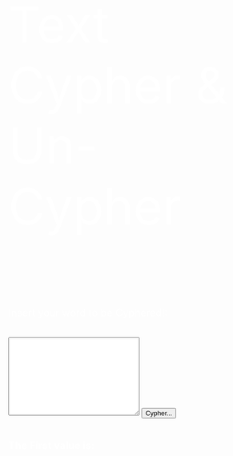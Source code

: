 <!-- Lines 2-7 are just to create the base webpage, classifying it as html and giving the tab a title-->
<!DOCTYPE html>
<html>
<head>
  <meta charset="utf-8">
  <meta name="viewport" content="width=device-width">
  <title>Text Cypher</title>
<!-- Lines 9-16 are the style comments they change the backround colour and make the title font bigger-->
</head>
<style> 
*{
  color: white;
}
button{
  color: black;
}
textarea{
  color: black;
}
p {
    font-size: 20px;
}
p1{
  font-size: 100px;
}
h4{
  font-size: 20px;

}
h3{
  font-size: 20px;
}
h5{
  font-size: 20px;
}
input{
  color: black;
}
a{
  color: black;
}
</style>
<!-- Lign 18 aligns all the textboxs and labels to the center of the window-->
<body style="background-image: url('Backround.jpg');" >
<!-- Lines 20-25 are the tittle on the window and then the textarea with its name and charecter restriction-->

<p1> Text Cypher & Un-Cypher</p1>
<div style="width:500px;height: 100px; overflow:hidden;"></div>
<div style="width: 1200px;height: 400px; overflow: hidden;">
<div style="width:800px;height: 100px; float:left;">
  <form>
  <p>Insert your word to be Cyphered!:</p>
 <br>
  <textarea id="txts" maxlength="8" rows="10" cols="30">
</textarea>
 <!-- lines 27-34 are all of the lables and buttons that appear on my window and their respective ids to store the texts and numbers that are typed on them-->
 <button type="button" onclick="paste();this.onclick=null;"> Cypher...</button>
</form>
<div style="width:300px;height: -10px; float: left;">
<h3 id="empty-space">The First value is: </h3>
<!--<h4 id="emptyspace">The Second value is: </h4>-->
</div>
</div>
<div style="width:450px;height:400px; float: right;">
  <div style="width: 400px;height: 400px;">
  <p> Insert your numbers to be Un Cyphered!:</p>
  <br>
  <label for="a">Numerator:</label>
<input type="text" id="a" name="a">
<br>
  <!--<label for="b">Denominator:</label>
  <input type="text" id="b" name="b">-->
  <button type="button" onclick="fix()"> Un-Cypher...</button>
  <h5 id="emptyspace1">Your decoded message is: </h5></b>
</div>
</div>
</div>
<!-- Openning the script so we can insert our java script code-->
<!-- Lines 38-42 get the text from the text area and store it into a variable which is then run through a for loop that switches out the letter to its corresponding number defined in the cypher variable -->
<script>
  function paste(){
   let txt = document.getElementById("txts").value;
   //var cypher = {" ":"99","a":"01","b":"03","c":"04","d":"05","e":"06","f":"07","g":"08","h":"09","i":"11","j":"12","k":"13","l":"14","m":"15","n":"16","o":"17","p":"18","q":"19","r":"22","s":"23","t":"24","u":"25","v":"26","w":"27","x":"28","y":"29","z":"33","A":"34","B":"35","C":"36","D":"37","E":"38","F":"39","G":"44","H":"45","I":"46","J":"47","K":"48","L":"49","M":"55","N":"56","O":"57","P":"58","Q":"59","R":"66","S":"67","T":"68","U":"69","V":"77","W":"78","X":"79","Y":"88","Z":"89","?":"02"}
   let characters = ["A","B","C",  "D",  "E",  "F",  "G",  "H",  "I",  "J",  "K",  "L",  "M",  "N",  "O",  "P",  "Q",  "R",  "S",  "T",  "U",  "V",  "W",  "X",  "Y",  "Z"," "]

    let numbers = ["00", "01", "02", "03", "04", "05", "06", "07", "08", "09", "10", "11", "12", "13", "14", "15", "16", "17", "18", "19", "20", "21", "22", "23", "24", "25","26"]
    for(let i=0; i<characters.length; i++){
      txt = txt.replaceAll(characters[i], numbers[i]+"");
      console.log(txt, "in the cypher")
    }
    
// The decial variable is used to change the number we get from the txt to a decimal number by adding 0. to the number and var b is fixed to 150
var decimal = parseFloat("0." + txt)
var b= 150;
// calculates a by mulitplying the other 2 numbers otgether and then prints them to the console, with a limitation of the texts length of charecters
 var a = b * decimal
 //var d = BigInt
 console.log("a", (a))
 console.log("b", (b))
 console.log("a/b",(a / b))
 console.log(txt.length)
 console.log(decimal)
 //console.log(d)
 document.getElementById("empty-space").innerHTML += a
 //document.getElementById("emptyspace").innerHTML += b
}

// This function takes the inputs from the denominator and numerator text boxes and turns c into a text instead of numbers by adding "" to it
function fix(){
    var ay = document.getElementById("a").value
    var be = 150
    var ce = (ay/be) + ""
    console.log(ce)
//var cypher1 = {"99":" ", "01":"a","03":"b","04":"c","05":"d","06":"e","07":"f","08":"g","09":"h","11":"i","12":"j","13":"k","14":"l","15":"m","16":"n","17":"o","18":"p","19":"q","22":"r","23":"s","24":"t","25":"u","26":"v","27":"w","28":"x","29":"y","33":"z", "34":"A","35":"B","36":"C","37":"D","38":"E","39":"F","44":"G","45":"H","46":"I","47":"J","48":"K","49":"L","55":"M","56":"N","57":"O","58":"P","59":"Q","66":"R","67":"S","68":"T","69":"U","77":"V","78":"W","79":"X","88":"Y","89":"Z","02":"?" }
let characters = ["A","B","C",  "D",  "E",  "F",  "G",  "H",  "I",  "J",  "K",  "L",  "M",  "N",  "O",  "P",  "Q",  "R",  "S",  "T",  "U",  "V",  "W",  "X",  "Y",  "Z", " "]

    let numbers = ["00", "01", "02", "03", "04", "05", "06", "07", "08", "09", "10", "11", "12", "13", "14", "15", "16", "17", "18", "19", "20", "21", "22", "23", "24", "25","26"]
    for(let i=0; i<characters.length; i++){
    //console.log(`replacing ${Object.keys(cypher1)[i]} with ${cypher1[Object.keys(cypher1)[i]]}`)
    //ce = ce.replaceAll(Object.keys(cypher1)[i], cypher1[Object.keys(cypher1)[i]]);
    ce = ce.replaceAll(numbers[i]+"", characters[i]);
    //console.log("=>",ce);
}
console.log(ce.substring(2))
document.getElementById("emptyspace1").innerHTML += ce.substring(2)
}


</script>
</body>
</html>




